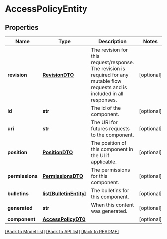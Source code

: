 # AccessPolicyEntity

## Properties
Name | Type | Description | Notes
------------ | ------------- | ------------- | -------------
**revision** | [**RevisionDTO**](RevisionDTO.md) | The revision for this request/response. The revision is required for any mutable flow requests and is included in all responses. | [optional] 
**id** | **str** | The id of the component. | [optional] 
**uri** | **str** | The URI for futures requests to the component. | [optional] 
**position** | [**PositionDTO**](PositionDTO.md) | The position of this component in the UI if applicable. | [optional] 
**permissions** | [**PermissionsDTO**](PermissionsDTO.md) | The permissions for this component. | [optional] 
**bulletins** | [**list[BulletinEntity]**](BulletinEntity.md) | The bulletins for this component. | [optional] 
**generated** | **str** | When this content was generated. | [optional] 
**component** | [**AccessPolicyDTO**](AccessPolicyDTO.md) |  | [optional] 

[[Back to Model list]](../nifiDocs.md#documentation-for-models) [[Back to API list]](../nifiDocs.md#documentation-for-api-endpoints) [[Back to README]](../nifiDocs.md)


